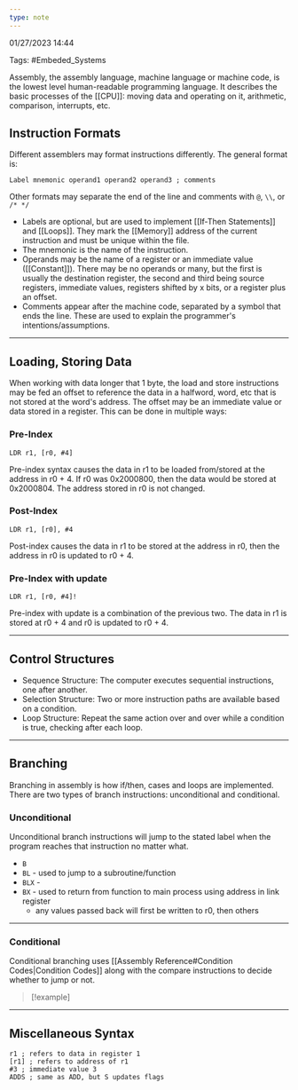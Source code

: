 ```yaml
---
type: note
---
```

01/27/2023 14:44

Tags: #Embeded_Systems 

Assembly, the assembly language, machine language or machine code, is the lowest level human-readable programming language. It describes the basic processes of the [[CPU]]: moving data and operating on it, arithmetic, comparison, interrupts, etc. 

## Instruction Formats
Different assemblers may format instructions differently. The general format is:

`Label mnemonic operand1 operand2 operand3 ; comments`

Other formats may separate the end of the line and comments with `@`, `\\`, or `/* */`

- Labels are optional, but are used to implement [[If-Then Statements]] and [[Loops]]. They mark the [[Memory]] address of the current instruction and must be unique within the file.
- The mnemonic is the name of the instruction.
- Operands may be the name of a register or an immediate value ([[Constant]]). There may be no operands or many, but the first is usually the destination register, the second and third being source registers, immediate values, registers shifted by x bits, or a register plus an offset. 
- Comments appear after the machine code, separated by a symbol that ends the line. These are used to explain the programmer's intentions/assumptions.

---

## Loading, Storing Data
When working with data longer that 1 byte, the load and store instructions may be fed an offset to reference the data in a halfword, word, etc that is not stored at the word's address. The offset may be an immediate value or data stored in a register. This can be done in multiple ways:

### Pre-Index
`LDR r1, [r0, #4]`

Pre-index syntax causes the data in r1 to be loaded from/stored at the address in r0 + 4. If r0 was 0x2000800, then the data would be stored at 0x2000804. The address stored in r0 is not changed.


### Post-Index
`LDR r1, [r0], #4`

Post-index causes the data in r1 to be stored at the address in r0, then the address in r0 is updated to r0 + 4.


### Pre-Index with update
`LDR r1, [r0, #4]!`

Pre-index with update is a combination of the previous two. The data in r1 is stored at r0 + 4 and r0 is updated to r0 + 4.

---

## Control Structures

- Sequence Structure: The computer executes sequential instructions, one after another.
- Selection Structure: Two or more instruction paths are available based on a condition.
- Loop Structure: Repeat the same action over and over while a condition is true, checking after each loop.


---

## Branching
Branching in assembly is how if/then, cases and loops are implemented. There are two types of branch instructions: unconditional and conditional.

### Unconditional
Unconditional branch instructions will jump to the stated label when the program reaches that instruction no matter what.
- `B`  
- `BL` - used to jump to a subroutine/function
- `BLX` - 
- `BX` - used to return from function to main process using address in link register
	- any values passed back will first be written to r0, then others

---

### Conditional 
Conditional branching uses [[Assembly Reference#Condition Codes|Condition Codes]] along with the compare instructions to decide whether to jump or not. 

>[!example]
>

---
## Miscellaneous Syntax

```
r1 ; refers to data in register 1
[r1] ; refers to address of r1
#3 ; immediate value 3
ADDS ; same as ADD, but S updates flags
```





